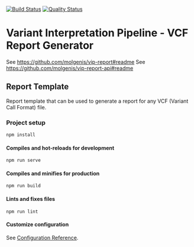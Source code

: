 [![Build Status](https://travis-ci.org/molgenis/vip-report-template.svg?branch=master)](https://travis-ci.org/molgenis/vip-report-template)
[![Quality Status](https://sonarcloud.io/api/project_badges/measure?project=molgenis_vip-report-template&metric=alert_status)](https://sonarcloud.io/dashboard?id=molgenis_vip-report-template)
# Variant Interpretation Pipeline - VCF Report Generator
See https://github.com/molgenis/vip-report#readme
See https://github.com/molgenis/vip-report-api#readme

## Report Template
Report template that can be used to generate a report for any VCF (Variant Call Format) file.

### Project setup
```
npm install
```

#### Compiles and hot-reloads for development
```
npm run serve
```

#### Compiles and minifies for production
```
npm run build
```

#### Lints and fixes files
```
npm run lint
```

#### Customize configuration
See [Configuration Reference](https://cli.vuejs.org/config/). 
